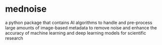 # mednoise
a python package that contains AI algorithms to handle and pre-process large amounts of image-based metadata to remove noise and enhance the accuracy of machine learning and deep learning models for scientific research
